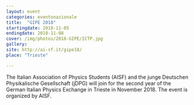 ```yaml
---
layout: event
categories: eventonazionale
title:  "GIPE 2018"
startingdate: 2018-11-05
endingdate: 2018-11-08
cover: /img/photos/2018-GIPE/ICTP.jpg
gallery: 
site: http://ai-sf.it/gipe18/
place: "Trieste"

---
```


The Italian Association of Physics Students (AISF) and the junge Deutschen Physikalische Gesellschaft (jDPG) will join for the second year of the German Italian Physics Exchange in Trieste in November 2018. The event is organized by AISF.


